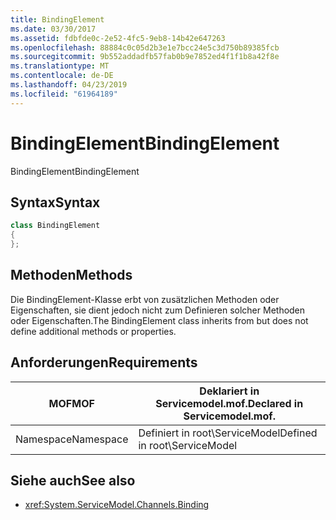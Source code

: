 ```yaml
---
title: BindingElement
ms.date: 03/30/2017
ms.assetid: fdbfde0c-2e52-4fc5-9eb8-14b42e647263
ms.openlocfilehash: 88884c0c05d2b3e1e7bcc24e5c3d750b89385fcb
ms.sourcegitcommit: 9b552addadfb57fab0b9e7852ed4f1f1b8a42f8e
ms.translationtype: MT
ms.contentlocale: de-DE
ms.lasthandoff: 04/23/2019
ms.locfileid: "61964189"
---
```

# <a name="bindingelement"></a><span data-ttu-id="fc596-102">BindingElement</span><span class="sxs-lookup"><span data-stu-id="fc596-102">BindingElement</span></span>
<span data-ttu-id="fc596-103">BindingElement</span><span class="sxs-lookup"><span data-stu-id="fc596-103">BindingElement</span></span>  
  
## <a name="syntax"></a><span data-ttu-id="fc596-104">Syntax</span><span class="sxs-lookup"><span data-stu-id="fc596-104">Syntax</span></span>  
  
```csharp  
class BindingElement  
{  
};  
```  
  
## <a name="methods"></a><span data-ttu-id="fc596-105">Methoden</span><span class="sxs-lookup"><span data-stu-id="fc596-105">Methods</span></span>  
 <span data-ttu-id="fc596-106">Die BindingElement-Klasse erbt von zusätzlichen Methoden oder Eigenschaften, sie dient jedoch nicht zum Definieren solcher Methoden oder Eigenschaften.</span><span class="sxs-lookup"><span data-stu-id="fc596-106">The BindingElement class inherits from but does not define additional methods or properties.</span></span>  
  
## <a name="requirements"></a><span data-ttu-id="fc596-107">Anforderungen</span><span class="sxs-lookup"><span data-stu-id="fc596-107">Requirements</span></span>  
  
|<span data-ttu-id="fc596-108">MOF</span><span class="sxs-lookup"><span data-stu-id="fc596-108">MOF</span></span>|<span data-ttu-id="fc596-109">Deklariert in Servicemodel.mof.</span><span class="sxs-lookup"><span data-stu-id="fc596-109">Declared in Servicemodel.mof.</span></span>|  
|---------|-----------------------------------|  
|<span data-ttu-id="fc596-110">Namespace</span><span class="sxs-lookup"><span data-stu-id="fc596-110">Namespace</span></span>|<span data-ttu-id="fc596-111">Definiert in root\ServiceModel</span><span class="sxs-lookup"><span data-stu-id="fc596-111">Defined in root\ServiceModel</span></span>|  
  
## <a name="see-also"></a><span data-ttu-id="fc596-112">Siehe auch</span><span class="sxs-lookup"><span data-stu-id="fc596-112">See also</span></span>

- <xref:System.ServiceModel.Channels.Binding>
